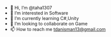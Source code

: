 - 👋 Hi, I’m @taha1307
- 👀 I’m interested in Software
- 🌱 I’m currently learning C#,Unity
- 💞️ I’m looking to collaborate on Game
- 📫 How to reach me tdanisman13@gmail.com

<!---
taha1307/taha1307 is a ✨ special ✨ repository because its `README.md` (this file) appears on your GitHub profile.
You can click the Preview link to take a look at your changes.
--->
